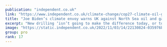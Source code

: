 ```yaml
---
publication: "independent.co.uk"
link: "https://www.independent.co.uk/climate-change/cop27-climate-oil-gas-kerry-b2218302.html"
title: "Joe Biden’s climate envoy warns UK against North Sea oil and gas expansion"
excerpt: "New drilling ‘isn’t going to make the difference today, or tomorrow, or in the next month – because it’s just not going to be available’ "
image: "https://static.independent.co.uk/2022/11/03/14/22130824-035976b8-4e6f-41fc-8bbd-17903eb07ccf.png?quality=75&width=1200&auto=webp"
group: pro
rank: 17
---
```

